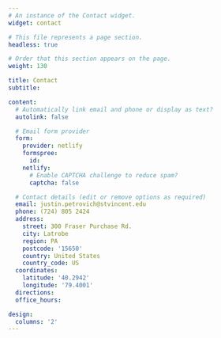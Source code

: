 ```yaml
---
# An instance of the Contact widget.
widget: contact

# This file represents a page section.
headless: true

# Order that this section appears on the page.
weight: 130

title: Contact
subtitle:

content:
  # Automatically link email and phone or display as text?
  autolink: false

  # Email form provider
  form:
    provider: netlify
    formspree:
      id:
    netlify:
      # Enable CAPTCHA challenge to reduce spam?
      captcha: false

  # Contact details (edit or remove options as required)
  email: justin.petrovich@stvincent.edu
  phone: (724) 805 2424 
  address:
    street: 300 Fraser Purchase Rd.
    city: Latrobe
    region: PA
    postcode: '15650'
    country: United States
    country_code: US
  coordinates:
    latitude: '40.2942'
    longitude: '79.4001'
  directions: 
  office_hours:

design:
  columns: '2'
---
```


